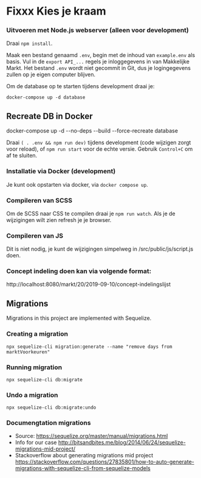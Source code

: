 # Fixxx Kies je kraam

### Uitvoeren met Node.js webserver (alleen voor development)

Draai `npm install`.

Maak een bestand genaamd `.env`, begin met de inhoud van `example.env` als basis. Vul in de `export API_...` regels je inloggegevens in van Makkelijke Markt. Het bestand `.env` wordt niet gecommit in Git, dus je logingegevens zullen op je eigen computer blijven.

Om de database op te starten tijdens development draai je:

```shell
docker-compose up -d database 
```

## Recreate DB in Docker
docker-compose up -d --no-deps --build --force-recreate database

Draai `( . .env && npm run dev)` tijdens development (code wijzigen zorgt voor reload), of `npm run start` voor de echte versie. Gebruik `Control+C` om af te sluiten.

### Installatie via Docker (development)

Je kunt ook opstarten via docker, via `docker compose up`.

### Compileren van SCSS

Om de SCSS naar CSS te compilen draai je `npm run watch`. Als je de wijzigingen wilt zien refresh je je browser.


### Compileren van JS
Dit is niet nodig, je kunt de wijzigingen simpelweg in /src/public/js/script.js doen.

### Concept indeling doen kan via volgende format:
http://localhost:8080/markt/20/2019-09-10/concept-indelingslijst

## Migrations
Migrations in this project are implemented with Sequelize.

### Creating a migration
`npx sequelize-cli migration:generate --name "remove days from marktVoorkeuren"`

### Running migration
`npx sequelize-cli db:migrate`

### Undo a migration
`npx sequelize-cli db:migrate:undo`

### Documengtation migrations
- Source: https://sequelize.org/master/manual/migrations.html
- Info for our case http://bitsandbites.me/blog/2014/06/24/sequelize-migrations-mid-project/
- Stackoverflow about generating migrations mid project https://stackoverflow.com/questions/27835801/how-to-auto-generate-migrations-with-sequelize-cli-from-sequelize-models
